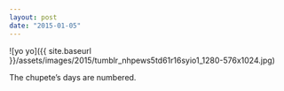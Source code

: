 ```yaml
---
layout: post
date: "2015-01-05"
---
```


![yo yo]({{ site.baseurl }}/assets/images/2015/tumblr_nhpews5td61r16syio1_1280-576x1024.jpg)

The chupete’s days are numbered.
